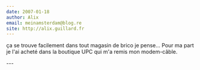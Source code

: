 ```yaml
---
date: 2007-01-18
author: Alix
email: meinamsterdam@blog.re
site: http://alix.guillard.fr
---
```


<p>ça se trouve facilement dans tout magasin de brico je pense... Pour ma part je l'ai acheté dans la boutique UPC qui m'a remis mon modem-câble.</p>
---
